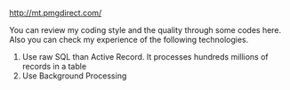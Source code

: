 http://mt.pmgdirect.com/

You can review my coding style and the quality through some codes here. 
Also you can check my experience of the following technologies.

1. Use raw SQL than Active Record. It processes hundreds millions of records in a table
2. Use Background Processing
